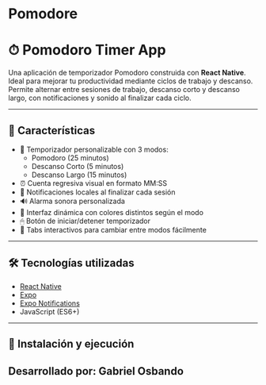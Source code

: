 # Pomodore
# ⏱ Pomodoro Timer App

Una aplicación de temporizador Pomodoro construida con **React Native**. Ideal para mejorar tu productividad mediante ciclos de trabajo y descanso. Permite alternar entre sesiones de trabajo, descanso corto y descanso largo, con notificaciones y sonido al finalizar cada ciclo.

---

## 📱 Características

- 🎯 Temporizador personalizable con 3 modos:
  - Pomodoro (25 minutos)
  - Descanso Corto (5 minutos)
  - Descanso Largo (15 minutos)
- ⏰ Cuenta regresiva visual en formato MM:SS
- 🔔 Notificaciones locales al finalizar cada sesión
- 🔊 Alarma sonora personalizada
- 🎨 Interfaz dinámica con colores distintos según el modo
- 🖱 Botón de iniciar/detener temporizador
- 🧭 Tabs interactivos para cambiar entre modos fácilmente

---

## 🛠 Tecnologías utilizadas

- [React Native](https://reactnative.dev/)
- [Expo](https://expo.dev/)
- [Expo Notifications](https://docs.expo.dev/versions/latest/sdk/notifications/)
- JavaScript (ES6+)

---

## 🚀 Instalación y ejecución


## Desarrollado por: Gabriel Osbando